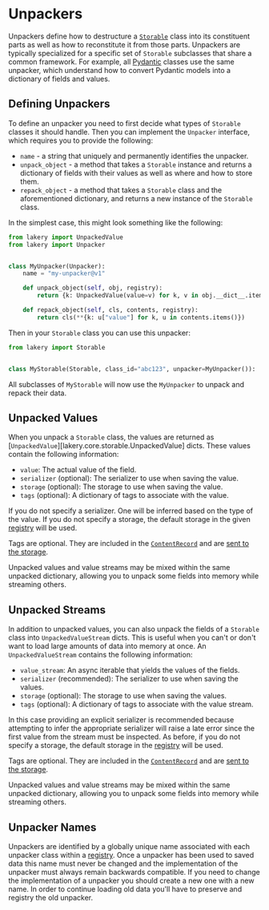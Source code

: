 # Unpackers

Unpackers define how to destructure a [`Storable`](./storables.md) class into its
constituent parts as well as how to reconstitute it from those parts. Unpackers are
typically specialized for a specific set of `Storable` subclasses that share a common
framework. For example, all [Pydantic](../integrations/pydantic.md) classes use the same
unpacker, which understand how to convert Pydantic models into a dictionary of fields
and values.

## Defining Unpackers

To define an unpacker you need to first decide what types of `Storable` classes it
should handle. Then you can implement the `Unpacker` interface, which requires you to
provide the following:

- `name` - a string that uniquely and permanently identifies the unpacker.
- `unpack_object` - a method that takes a `Storable` instance and returns a dictionary
    of fields with their values as well as where and how to store them.
- `repack_object` - a method that takes a `Storable` class and the aforementioned
    dictionary, and returns a new instance of the `Storable` class.

In the simplest case, this might look something like the following:

```python
from lakery import UnpackedValue
from lakery import Unpacker


class MyUnpacker(Unpacker):
    name = "my-unpacker@v1"

    def unpack_object(self, obj, registry):
        return {k: UnpackedValue(value=v) for k, v in obj.__dict__.items()}

    def repack_object(self, cls, contents, registry):
        return cls(**{k: u["value"] for k, u in contents.items()})
```

Then in your `Storable` class you can use this unpacker:

```python
from lakery import Storable


class MyStorable(Storable, class_id="abc123", unpacker=MyUnpacker()): ...
```

All subclasses of `MyStorable` will now use the `MyUnpacker` to unpack and repack their
data.

## Unpacked Values

When you unpack a `Storable` class, the values are returned as
[`UnpackedValue`][lakery.core.storable.UnpackedValue] dicts. These values contain the
following information:

- `value`: The actual value of the field.
- `serializer` (optional): The serializer to use when saving the value.
- `storage` (optional): The storage to use when saving the value.
- `tags` (optional): A dictionary of tags to associate with the value.

If you do not specify a serializer. One will be inferred based on the type of the value.
If you do not specify a storage, the default storage in the given
[registry](./registries.md) will be used.

Tags are optional. They are included in the
[`ContentRecord`](./database.md#content-records) and are
[sent to the storage](./storables.md#storage-tags).

Unpacked values and value streams may be mixed within the same unpacked dictionary,
allowing you to unpack some fields into memory while streaming others.

## Unpacked Streams

In addition to unpacked values, you can also unpack the fields of a `Storable` class
into `UnpackedValueStream` dicts. This is useful when you can't or don't want to load
large amounts of data into memory at once. An `UnpackedValueStream` contains the
following information:

- `value_stream`: An async iterable that yields the values of the fields.
- `serializer` (recommended): The serializer to use when saving the values.
- `storage` (optional): The storage to use when saving the values.
- `tags` (optional): A dictionary of tags to associate with the value stream.

In this case providing an explicit serializer is recommended because attempting to infer
the appropriate serializer will raise a late error since the first value from the stream
must be inspected. As before, if you do not specify a storage, the default storage in
the [registry](./registries.md) will be used.

Tags are optional. They are included in the
[`ContentRecord`](./database.md#content-records) and are
[sent to the storage](./storables.md#storage-tags).

Unpacked values and value streams may be mixed within the same unpacked dictionary,
allowing you to unpack some fields into memory while streaming others.

## Unpacker Names

Unpackers are identified by a globally unique name associated with each unpacker class
within a [registry](./registry.md#adding-unpackers). Once a unpacker has been used to
saved data this name must never be changed and the implementation of the unpacker must
always remain backwards compatible. If you need to change the implementation of a
unpacker you should create a new one with a new name. In order to continue loading old
data you'll have to preserve and registry the old unpacker.

